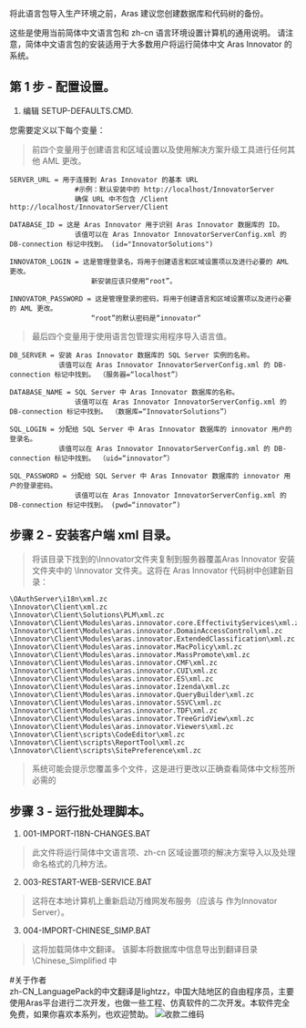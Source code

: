 将此语言包导入生产环境之前，Aras 建议您创建数据库和代码树的备份。

这些是使用当前简体中文语言包和 zh-cn 语言环境设置计算机的通用说明。
请注意，简体中文语言包的安装适用于大多数用户将运行简体中文 Aras Innovator 的系统。

第 1 步 - 配置设置。
-----------------------------
1) 编辑 SETUP-DEFAULTS.CMD.

您需要定义以下每个变量：

>前四个变量用于创建语言和区域设置以及使用解决方案升级工具进行任何其他 AML 更改。
```
SERVER_URL = 用于连接到 Aras Innovator 的基本 URL
                #示例：默认安装中的 http://localhost/InnovatorServer
                确保 URL 中不包含 /Client http://localhost/InnovatorServer/Client

DATABASE_ID = 这是 Aras Innovator 用于识别 Aras Innovator 数据库的 ID。
                该值可以在 Aras Innovator InnovatorServerConfig.xml 的 DB-connection 标记中找到。 (id="InnovatorSolutions")

INNOVATOR_LOGIN = 这是管理登录名，将用于创建语言和区域设置项以及进行必要的 AML 更改。
                    新安装应该只使用“root”。

INNOVATOR_PASSWORD = 这是管理登录的密码，将用于创建语言和区域设置项以及进行必要的 AML 更改。
                    “root”的默认密码是“innovator”
```

>最后四个变量用于使用语言包管理实用程序导入语言值。
```   
DB_SERVER = 安装 Aras Innovator 数据库的 SQL Server 实例的名称。
            该值可以在 Aras Innovator InnovatorServerConfig.xml 的 DB-connection 标记中找到。 （服务器=“localhost”）

DATABASE_NAME = SQL Server 中 Aras Innovator 数据库的名称。
                该值可以在 Aras Innovator InnovatorServerConfig.xml 的 DB-connection 标记中找到。 （数据库=“InnovatorSolutions”）

SQL_LOGIN = 分配给 SQL Server 中 Aras Innovator 数据库的 innovator 用户的登录名。
            该值可以在 Aras Innovator InnovatorServerConfig.xml 的 DB-connection 标记中找到。 （uid=“innovator”）

SQL_PASSWORD = 分配给 SQL Server 中 Aras Innovator 数据库的 innovator 用户的登录密码。
                该值可以在 Aras Innovator InnovatorServerConfig.xml 的 DB-connection 标记中找到。 (pwd=“innovator”)
```

步骤 2 - 安装客户端 xml 目录。
--------------------------------------------
>将该目录下找到的\Innovator文件夹复制到服务器覆盖Aras Innovator 安装文件夹中的 \Innovator 文件夹。这将在 Aras Innovator 代码树中创建新目录：

```
\OAuthServer\i18n\xml.zc
\Innovator\Client\xml.zc
\Innovator\Client\Solutions\PLM\xml.zc
\Innovator\Client\Modules\aras.innovator.core.EffectivityServices\xml.zc
\Innovator\Client\Modules\aras.innovator.DomainAccessControl\xml.zc
\Innovator\Client\Modules\aras.innovator.ExtendedClassification\xml.zc
\Innovator\Client\Modules\aras.innovator.MacPolicy\xml.zc
\Innovator\Client\Modules\aras.innovator.MassPromote\xml.zc
\Innovator\Client\Modules\aras.innovator.CMF\xml.zc
\Innovator\Client\Modules\aras.innovator.CUI\xml.zc
\Innovator\Client\Modules\aras.innovator.ES\xml.zc
\Innovator\Client\Modules\aras.innovator.Izenda\xml.zc
\Innovator\Client\Modules\aras.innovator.QueryBuilder\xml.zc
\Innovator\Client\Modules\aras.innovator.SSVC\xml.zc
\Innovator\Client\Modules\aras.innovator.TDF\xml.zc
\Innovator\Client\Modules\aras.innovator.TreeGridView\xml.zc
\Innovator\Client\Modules\aras.innovator.Viewers\xml.zc
\Innovator\Client\scripts\CodeEditor\xml.zc
\Innovator\Client\scripts\ReportTool\xml.zc
\Innovator\Client\scripts\SitePreference\xml.zc
```

>系统可能会提示您覆盖多个文件，这是进行更改以正确查看简体中文标签所必需的

步骤 3 - 运行批处理脚本。
------------------------------
1) 001-IMPORT-I18N-CHANGES.BAT

  >此文件将运行简体中文语言项、zh-cn 区域设置项的解决方案导入以及处理 <Surname> <Personal Name>命名格式的几种方法。

2) 003-RESTART-WEB-SERVICE.BAT

  >这将在本地计算机上重新启动万维网发布服务（应该与
   >作为Innovator Server）。

3) 004-IMPORT-CHINESE_SIMP.BAT

  >这将加载简体中文翻译。
  >该脚本将数据库中信息导出到翻译目录 \Chinese_Simplified 中

#关于作者  
zh-CN_LanguagePack的中文翻译是lightzz，中国大陆地区的自由程序员，主要使用Aras平台进行二次开发，也做一些工程、仿真软件的二次开发。本软件完全免费，如果你喜欢本系列，也欢迎赞助。
![收款二维码](https://github.com/lightzz/zh-CN_LanguagePack-v23v1/assets/20766235/0e9c06b6-a086-4c33-bf55-dfb60c64bc53)
